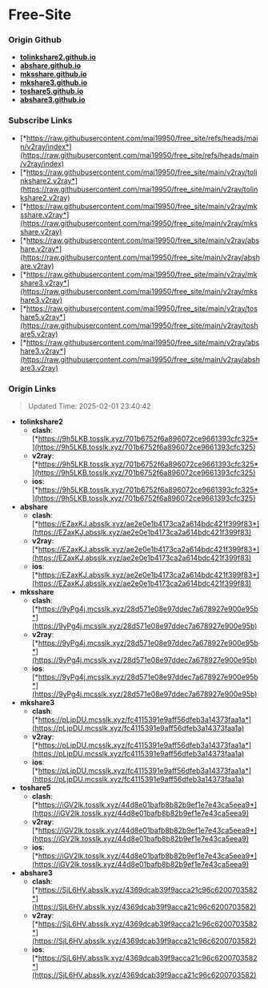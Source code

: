 # Free-Site

### Origin Github

- [**tolinkshare2.github.io**](https://github.com/tolinkshare2/tolinkshare2.github.io)
- [**abshare.github.io**](https://github.com/abshare/abshare.github.io)
- [**mksshare.github.io**](https://github.com/mksshare/mksshare.github.io)
- [**mkshare3.github.io**](https://github.com/mkshare3/mkshare3.github.io)
- [**toshare5.github.io**](https://github.com/toshare5/toshare5.github.io)
- [**abshare3.github.io**](https://github.com/abshare3/abshare3.github.io)

### Subscribe Links

- [*https://raw.githubusercontent.com/mai19950/free_site/refs/heads/main/v2ray/index*](https://raw.githubusercontent.com/mai19950/free_site/refs/heads/main/v2ray/index)
- [*https://raw.githubusercontent.com/mai19950/free_site/main/v2ray/tolinkshare2.v2ray*](https://raw.githubusercontent.com/mai19950/free_site/main/v2ray/tolinkshare2.v2ray)
- [*https://raw.githubusercontent.com/mai19950/free_site/main/v2ray/mksshare.v2ray*](https://raw.githubusercontent.com/mai19950/free_site/main/v2ray/mksshare.v2ray)
- [*https://raw.githubusercontent.com/mai19950/free_site/main/v2ray/abshare.v2ray*](https://raw.githubusercontent.com/mai19950/free_site/main/v2ray/abshare.v2ray)
- [*https://raw.githubusercontent.com/mai19950/free_site/main/v2ray/mkshare3.v2ray*](https://raw.githubusercontent.com/mai19950/free_site/main/v2ray/mkshare3.v2ray)
- [*https://raw.githubusercontent.com/mai19950/free_site/main/v2ray/toshare5.v2ray*](https://raw.githubusercontent.com/mai19950/free_site/main/v2ray/toshare5.v2ray)
- [*https://raw.githubusercontent.com/mai19950/free_site/main/v2ray/abshare3.v2ray*](https://raw.githubusercontent.com/mai19950/free_site/main/v2ray/abshare3.v2ray)

### Origin Links

> Updated Time: 2025-02-01 23:40:42

- **tolinkshare2**
  - **clash**: [*https://9h5LKB.tosslk.xyz/701b6752f6a896072ce9661393cfc325*](https://9h5LKB.tosslk.xyz/701b6752f6a896072ce9661393cfc325)
  - **v2ray**: [*https://9h5LKB.tosslk.xyz/701b6752f6a896072ce9661393cfc325*](https://9h5LKB.tosslk.xyz/701b6752f6a896072ce9661393cfc325)
  - **ios**: [*https://9h5LKB.tosslk.xyz/701b6752f6a896072ce9661393cfc325*](https://9h5LKB.tosslk.xyz/701b6752f6a896072ce9661393cfc325)
- **abshare**
  - **clash**: [*https://EZaxKJ.absslk.xyz/ae2e0e1b4173ca2a614bdc421f399f83*](https://EZaxKJ.absslk.xyz/ae2e0e1b4173ca2a614bdc421f399f83)
  - **v2ray**: [*https://EZaxKJ.absslk.xyz/ae2e0e1b4173ca2a614bdc421f399f83*](https://EZaxKJ.absslk.xyz/ae2e0e1b4173ca2a614bdc421f399f83)
  - **ios**: [*https://EZaxKJ.absslk.xyz/ae2e0e1b4173ca2a614bdc421f399f83*](https://EZaxKJ.absslk.xyz/ae2e0e1b4173ca2a614bdc421f399f83)
- **mksshare**
  - **clash**: [*https://9yPg4j.mcsslk.xyz/28d571e08e97ddec7a678927e900e95b*](https://9yPg4j.mcsslk.xyz/28d571e08e97ddec7a678927e900e95b)
  - **v2ray**: [*https://9yPg4j.mcsslk.xyz/28d571e08e97ddec7a678927e900e95b*](https://9yPg4j.mcsslk.xyz/28d571e08e97ddec7a678927e900e95b)
  - **ios**: [*https://9yPg4j.mcsslk.xyz/28d571e08e97ddec7a678927e900e95b*](https://9yPg4j.mcsslk.xyz/28d571e08e97ddec7a678927e900e95b)
- **mkshare3**
  - **clash**: [*https://pLjpDU.mcsslk.xyz/fc4115391e9aff56dfeb3a14373faa1a*](https://pLjpDU.mcsslk.xyz/fc4115391e9aff56dfeb3a14373faa1a)
  - **v2ray**: [*https://pLjpDU.mcsslk.xyz/fc4115391e9aff56dfeb3a14373faa1a*](https://pLjpDU.mcsslk.xyz/fc4115391e9aff56dfeb3a14373faa1a)
  - **ios**: [*https://pLjpDU.mcsslk.xyz/fc4115391e9aff56dfeb3a14373faa1a*](https://pLjpDU.mcsslk.xyz/fc4115391e9aff56dfeb3a14373faa1a)
- **toshare5**
  - **clash**: [*https://iGV2lk.tosslk.xyz/44d8e01bafb8b82b9ef1e7e43ca5eea9*](https://iGV2lk.tosslk.xyz/44d8e01bafb8b82b9ef1e7e43ca5eea9)
  - **v2ray**: [*https://iGV2lk.tosslk.xyz/44d8e01bafb8b82b9ef1e7e43ca5eea9*](https://iGV2lk.tosslk.xyz/44d8e01bafb8b82b9ef1e7e43ca5eea9)
  - **ios**: [*https://iGV2lk.tosslk.xyz/44d8e01bafb8b82b9ef1e7e43ca5eea9*](https://iGV2lk.tosslk.xyz/44d8e01bafb8b82b9ef1e7e43ca5eea9)
- **abshare3**
  - **clash**: [*https://SjL6HV.absslk.xyz/4369dcab39f9acca21c96c6200703582*](https://SjL6HV.absslk.xyz/4369dcab39f9acca21c96c6200703582)
  - **v2ray**: [*https://SjL6HV.absslk.xyz/4369dcab39f9acca21c96c6200703582*](https://SjL6HV.absslk.xyz/4369dcab39f9acca21c96c6200703582)
  - **ios**: [*https://SjL6HV.absslk.xyz/4369dcab39f9acca21c96c6200703582*](https://SjL6HV.absslk.xyz/4369dcab39f9acca21c96c6200703582)
